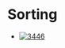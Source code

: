 # Sorting

- [![3446](https://img.shields.io/badge/3446-Sort_Matrix_by_Diagonals-yellow)](/problems/3446.md)
